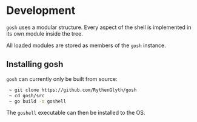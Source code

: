 # Development

`gosh` uses a modular structure. Every aspect of the shell is implemented in its own module inside the tree.

All loaded modules are stored as members of the `gosh` instance.

## Installing gosh

`gosh` can currently only be built from source:

```bash
 ~ git clone https://github.com/RythenGlyth/gosh
 ~ cd gosh/src
 ~ go build -o goshell
```

The `goshell` executable can then be installed to the OS.